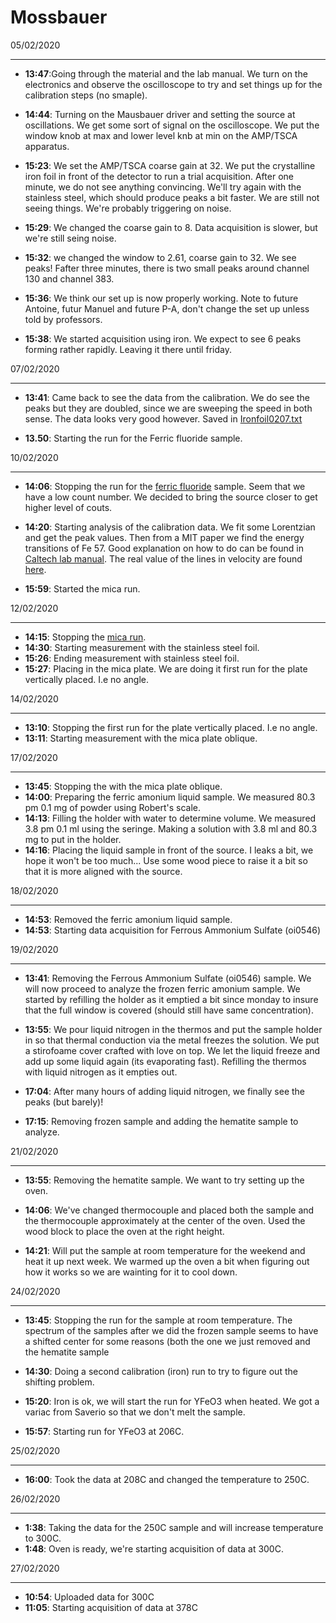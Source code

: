 Mossbauer
=============

05/02/2020
__________
* **13:47**:Going through the material and the lab manual. We turn on the electronics and observe the oscilloscope to try and set things up for the calibration steps (no smaple).

* **14:44**: Turning on the Mausbauer driver and setting the source at oscillations. We get some sort of signal on the oscilloscope. We put the window knob at max and lower level knb at min on the AMP/TSCA apparatus.

* **15:23**: We set the AMP/TSCA coarse gain at 32. We put the crystalline iron foil in front of the detector to run a trial acquisition. After one minute, we do not see anything convincing. We'll try again with the stainless steel, which should produce peaks a bit faster. We are still not seeing things. We're probably triggering on noise.

* **15:29**: We changed the coarse gain to 8. Data acquisition is slower, but we're still seing noise. 

* **15:32**: we changed the window to 2.61, coarse gain to 32. We see peaks! Fafter three minutes, there is two small peaks around channel 130 and channel 383.

* **15:36**: We think our set up is now properly working. Note to future Antoine, futur Manuel and future P-A, don't change the set up unless told by professors.

* **15:38**: We started acquisition using iron. We expect to see 6 peaks forming rather rapidly. Leaving it there until friday. 


07/02/2020
__________

* **13:41**: Came back to see the data from the calibration. We do see the peaks but they are doubled, since we are sweeping the speed in both sense. The data looks very good however. Saved in [Ironfoil0207.txt](https://github.com/antoinebelley/Phys_359/blob/master/Lab2_Mossbauer/Ironfoil0207.txt)


* **13.50**: Starting the run for the Ferric fluoride sample. 


10/02/2020
__________

* **14:06**: Stopping the run for the [ferric fluoride](https://github.com/antoinebelley/Phys_359/blob/master/Lab2_Mossbauer/ferricfluoride.txt) sample. Seem that we have a low count number. We decided to bring the source closer to get higher level of couts.

* **14:20**: Starting analysis of the calibration data. We fit some Lorentzian and get the peak values. Then from a MIT paper we find the energy transitions of Fe 57. Good explanation on how to do can be found in [Caltech lab manual](http://www.sophphx.caltech.edu/Physics_7/Experiment_29.pdf). The real value of the lines in velocity are found [here](https://aip.scitation.org/doi/pdf/10.1063/1.1659777?class=pdf).

* **15:59**: Started the mica run.



12/02/2020
__________

* **14:15**: Stopping the [mica run](https://github.com/antoinebelley/Phys_359/blob/master/Lab2_Mossbauer/mica0212.txt).
* **14:30**: Starting measurement with the stainless steel foil.
* **15:26**: Ending measurement with stainless steel foil.
* **15:27**: Placing in the mica plate. We are doing it first run for the plate vertically placed. I.e no angle.

14/02/2020
__________

* **13:10**: Stopping the  first run for the plate vertically placed. I.e no angle.
* **13:11**: Starting measurement with the mica plate oblique.


17/02/2020
__________

* **13:45**: Stopping the with the mica plate oblique.
* **14:00**: Preparing the ferric amonium liquid sample. We measured 80.3 pm 0.1 mg of powder using Robert's scale. 
* **14:13**: Filling the holder with water to determine volume. We measured 3.8 pm 0.1 ml using the seringe. Making a solution with 3.8 ml and 80.3 mg to put in the holder.
* **14:16**: Placing the liquid sample in front of the source. I leaks a bit, we hope it won't be too much... Use some wood piece to raise it a bit so that it is more aligned with the source.

18/02/2020
__________

* **14:53**: Removed the ferric amonium liquid sample.
* **14:53**: Starting data acquisition for Ferrous Ammonium Sulfate (oi0546)

19/02/2020
__________
* **13:41**: Removing the Ferrous Ammonium Sulfate (oi0546) sample. We will now proceed to analyze the frozen ferric amonium sample. We started by refilling the holder as it emptied a bit since monday to insure that the full window is covered (should still have same concentration).

* **13:55**: We pour liquid nitrogen in the thermos and put the sample holder in so that thermal conduction via the metal freezes the solution. We put a stirofoame cover crafted with love on top. We let the liquid freeze and add up some liquid again (its evaporating fast). Refilling the thermos with liquid nitrogen as it empties out.

* **17:04**: After many hours of adding liquid nitrogen, we finally see the peaks (but barely)!

* **17:15**: Removing frozen sample and adding the hematite sample to analyze.


21/02/2020
__________

* **13:55**: Removing the hematite sample. We want to try setting up the oven.

* **14:06**: We've changed thermocouple and placed both the sample and the thermocouple approximately at the center of the oven. Used the wood block to place the oven at the right height.

* **14:21**: Will put the sample at room temperature for the weekend and heat it up next week. We warmed up the oven a bit when figuring out how it works so we are wainting for it to cool down.

24/02/2020
__________

* **13:45**: Stopping the run for the sample at room temperature. The spectrum of the samples after we did the frozen sample seems to have a shifted center for some reasons (both the one we just removed and the hematite sample

* **14:30**: Doing a second calibration (iron) run to try to figure out the shifting problem.

* **15:20**: Iron is ok, we will start the run for YFeO3 when heated. We got a variac from Saverio so that we don't melt the sample. 

* **15:57**: Starting run for YFeO3 at 206C.


25/02/2020
__________

* **16:00**: Took the data at 208C and changed the temperature to 250C.


26/02/2020
__________

* **1:38**: Taking the data for the 250C sample and will increase temperature to 300C.
* **1:48**: Oven is ready, we're starting acquisition of data at 300C.

27/02/2020
__________
* **10:54**: Uploaded data for 300C
* **11:05**: Starting acquisition of data at 378C
